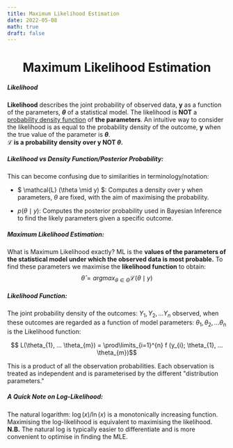 ```yaml
---
title: Maximum Likelihood Estimation
date: 2022-05-08
math: true
draft: false
---
```


<h1 align="center">Maximum Likelihood Estimation </h1>


##### Likelihood 
**Likelihood** describes the joint probability of observed data, **y** as a function of the parameters, **$\theta$** of a statistical model. The likelihood is **NOT** a [probability density function](https://en.wikipedia.org/wiki/Probability_density_function) of **the parameters**. An intuitive way to consider the likelihood is as equal to the probability density of the outcome, **y** when the true value of the parameter is **$\theta$**.   
<strong>$\mathcal{L}$ is a probability density over y NOT $\theta$.</strong>

##### Likelihood vs Density Function/Posterior Probability:  
This can become confusing due to similarities in terminology/notation:  

- $ \mathcal{L} (\theta \mid y) $: Computes a density over y when parameters, $\theta$ are fixed, with the aim of maximising the probability.

- $p (\theta \mid y)$: Computes the posterior probability used in Bayesian Inference to find the likely parameters given a specific outcome.

##### Maximum Likelihood Estimation:
What is Maximum Likelihood exactly? ML is the **values of the parameters of the statistical model under which the observed data is most probable.** To find these parameters we maximise the **likelihood function** to obtain:
$$ \hat{\theta} = {argmax}_{\theta \in \Theta} \mathcal{L} (\theta \mid y)$$


##### Likelihood Function:
The joint probability density of the outcomes: $Y_{1}, Y_{2}, ... Y_{n}$ observed, when these outcomes are regarded as a function of model parameters: $\theta_{1}, \theta_{2}, ... \theta_{n}$ is the Likelihood function:

$$ L(\theta_{1}, ... \theta_{m})  = \prod\limits_{i=1}^{n} f (y_{i}; \theta_{1}, ... \theta_{m})$$

This is a product of all the observation probabilities. Each observation is treated as independent and is parameterised by the different "distribution parameters."


##### A Quick Note on Log-Likelihood:

The natural logarithm: $\log(x) / \ln(x)$ is a monotonically increasing function. Maximising the log-likelihood is equivalent to maximising the likelihood.  
**N.B.** The natural log is typically easier to differentiate and is more convenient to optimise in finding the MLE.